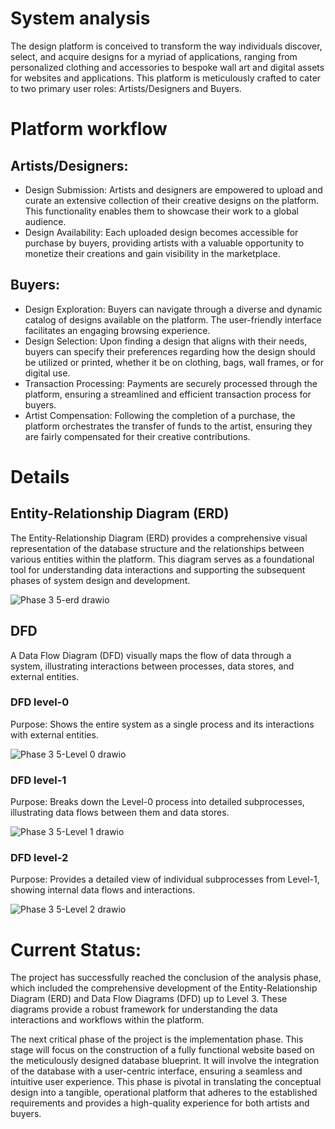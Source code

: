 # System analysis 
The design platform is conceived to transform the way individuals discover, select, and acquire designs for a myriad of applications, ranging from personalized clothing and accessories to bespoke wall art and digital assets for websites and applications. This platform is meticulously crafted to cater to two primary user roles: Artists/Designers and Buyers.
 
   
   
# Platform workflow 
 
## Artists/Designers:
  - Design Submission: Artists and designers are empowered to upload and curate an extensive collection of their creative designs on the platform. This functionality enables them to showcase their work to a 
  global audience.
  - Design Availability: Each uploaded design becomes accessible for purchase by buyers, providing artists with a valuable opportunity to monetize their creations and gain visibility in the marketplace.
## Buyers:

  - Design Exploration: Buyers can navigate through a diverse and dynamic catalog of designs available on the platform. The user-friendly interface facilitates an engaging browsing experience.
  - Design Selection: Upon finding a design that aligns with their needs, buyers can specify their preferences regarding how the design should be utilized or printed, whether it be on clothing, bags, wall 
    frames, or for digital use.
  - Transaction Processing: Payments are securely processed through the platform, ensuring a streamlined and efficient transaction process for buyers.
  - Artist Compensation: Following the completion of a purchase, the platform orchestrates the transfer of funds to the artist, ensuring they are fairly compensated for their creative contributions.



# Details 

## Entity-Relationship Diagram (ERD)

The Entity-Relationship Diagram (ERD) provides a comprehensive visual representation of the database structure and the relationships between various entities within the platform. This diagram serves as a foundational tool for understanding data interactions and supporting the subsequent phases of system design and development. 

![Phase 3   5-erd drawio](https://github.com/user-attachments/assets/825b66bd-5936-4a45-95ca-9f5f320bb3c0)

## DFD
A Data Flow Diagram (DFD) visually maps the flow of data through a system, illustrating interactions between processes, data stores, and external entities.

### DFD level-0 
Purpose: Shows the entire system as a single process and its interactions with external entities.
 
![Phase 3   5-Level 0 drawio](https://github.com/user-attachments/assets/f5a93f31-1bf1-4d81-bcdf-c1fee93cd31c)

### DFD level-1 
Purpose: Breaks down the Level-0 process into detailed subprocesses, illustrating data flows between them and data stores.

![Phase 3   5-Level 1 drawio](https://github.com/user-attachments/assets/ddbf7aeb-3da0-4ca0-997d-16f6ad427572)
###  DFD level-2 
Purpose: Provides a detailed view of individual subprocesses from Level-1, showing internal data flows and interactions.

![Phase 3   5-Level 2 drawio](https://github.com/user-attachments/assets/4f2b1b1b-634f-4199-88be-e0be3d328cde)











    
  # Current Status:

The project has successfully reached the conclusion of the analysis phase, which included the comprehensive development of the Entity-Relationship Diagram (ERD) and Data Flow Diagrams (DFD) up to Level 3. These diagrams provide a robust framework for understanding the data interactions and workflows within the platform.

The next critical phase of the project is the implementation phase. This stage will focus on the construction of a fully functional website based on the meticulously designed database blueprint. It will involve the integration of the database with a user-centric interface, ensuring a seamless and intuitive user experience. This phase is pivotal in translating the conceptual design into a tangible, operational platform that adheres to the established requirements and provides a high-quality experience for both artists and buyers.


